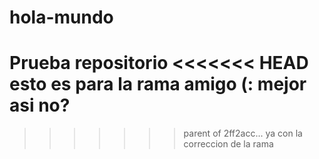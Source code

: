 # hola-mundo
Prueba repositorio 
<<<<<<< HEAD
esto es para la rama amigo (:
mejor asi no?
=======
>>>>>>> parent of 2ff2acc... ya con la correccion de la rama

